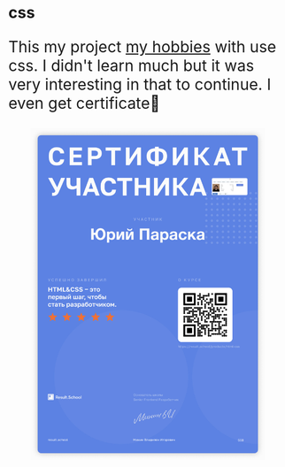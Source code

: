 # css 

<p style="font-size: 28px">
        This my project <a href="https://yurii108.github.io/css-project-practice/">my hobbies</a> with use css. I didn't learn much but it was very interesting in that to continue. I even get certificate🙂
        </p>

<style>
        img {
            display: block;
            margin: 20px auto 0 auto;
            height: 600px;
        }
</style>


<div class="ctf">
 <img src="certificate.png" alt="certificate">
</div> 

